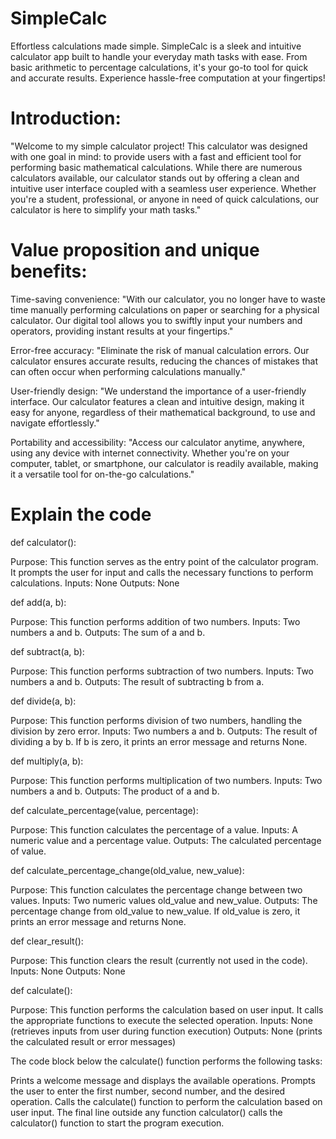 # SimpleCalc
Effortless calculations made simple. SimpleCalc is a sleek and intuitive calculator app built to handle your everyday math tasks with ease. From basic arithmetic to percentage calculations, it's your go-to tool for quick and accurate results. Experience hassle-free computation at your fingertips!


# Introduction:
"Welcome to my simple calculator project! This calculator was designed with one goal in mind: to provide users with a fast and efficient tool for performing basic mathematical calculations. While there are numerous calculators available, our calculator stands out by offering a clean and intuitive user interface coupled with a seamless user experience. Whether you're a student, professional, or anyone in need of quick calculations, our calculator is here to simplify your math tasks."

# Value proposition and unique benefits:

Time-saving convenience: "With our calculator, you no longer have to waste time manually performing calculations on paper or searching for a physical calculator. Our digital tool allows you to swiftly input your numbers and operators, providing instant results at your fingertips."

Error-free accuracy: "Eliminate the risk of manual calculation errors. Our calculator ensures accurate results, reducing the chances of mistakes that can often occur when performing calculations manually."

User-friendly design: "We understand the importance of a user-friendly interface. Our calculator features a clean and intuitive design, making it easy for anyone, regardless of their mathematical background, to use and navigate effortlessly."

Portability and accessibility: "Access our calculator anytime, anywhere, using any device with internet connectivity. Whether you're on your computer, tablet, or smartphone, our calculator is readily available, making it a versatile tool for on-the-go calculations."

# Explain the code

def calculator():

  Purpose: This function serves as the entry point of the calculator program. It prompts the user for input and calls the necessary functions to perform calculations.
  Inputs: None
  Outputs: None

def add(a, b):

  Purpose: This function performs addition of two numbers.
  Inputs: Two numbers a and b.
  Outputs: The sum of a and b.

def subtract(a, b):

  Purpose: This function performs subtraction of two numbers.
  Inputs: Two numbers a and b.
  Outputs: The result of subtracting b from a.

def divide(a, b):

  Purpose: This function performs division of two numbers, handling the division by zero error.
  Inputs: Two numbers a and b.
  Outputs: The result of dividing a by b. If b is zero, it prints an error message and returns None.

def multiply(a, b):

  Purpose: This function performs multiplication of two numbers.
  Inputs: Two numbers a and b.
  Outputs: The product of a and b.

def calculate_percentage(value, percentage):

  Purpose: This function calculates the percentage of a value.
  Inputs: A numeric value and a percentage value.
  Outputs: The calculated percentage of value.

def calculate_percentage_change(old_value, new_value):

  Purpose: This function calculates the percentage change between two values.
  Inputs: Two numeric values old_value and new_value.
  Outputs: The percentage change from old_value to new_value. If old_value is zero, it prints an error message and returns None.

def clear_result():

  Purpose: This function clears the result (currently not used in the code).
  Inputs: None
  Outputs: None

def calculate():

  Purpose: This function performs the calculation based on user input. It calls the appropriate functions to execute the selected operation.
  Inputs: None (retrieves inputs from user during function execution)
  Outputs: None (prints the calculated result or error messages)

The code block below the calculate() function performs the following tasks:

  Prints a welcome message and displays the available operations.
  Prompts the user to enter the first number, second number, and the desired operation.
  Calls the calculate() function to perform the calculation based on user input.
  The final line outside any function calculator() calls the calculator() function to start the program execution.
